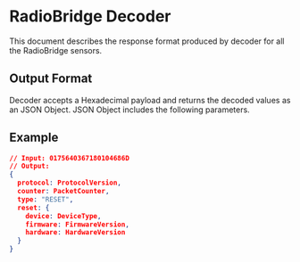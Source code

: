 # RadioBridge Decoder

This document describes the response format produced by decoder for all the RadioBridge sensors.

## Output Format

Decoder accepts a Hexadecimal payload and returns the decoded values as an JSON Object. JSON Object includes the following parameters.

## Example

```json
// Input: 0175640367180104686D
// Output:
{
  protocol: ProtocolVersion,
  counter: PacketCounter,
  type: "RESET",
  reset: {
    device: DeviceType,
    firmware: FirmwareVersion,
    hardware: HardwareVersion
  }
}
```
